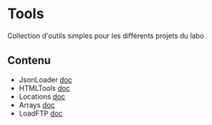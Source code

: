 # Tools

Collection d'outils simples pour les différents projets du labo

## Contenu

- JsonLoader [doc]()
- HTMLTools [doc]()
- Locations [doc](./doc/locations.md)
- Arrays [doc](./doc/arrays.md)
- LoadFTP [doc](./doc/LoadFTP.md)
